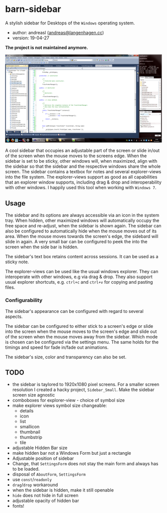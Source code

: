 # barn-sidebar
A stylish sidebar for Desktops of the `Windows` operating system.
- author: andreasl (andreas@langenhagen.cc)
- version: 19-04-27

**The project is not maintained anymore.**

![](res/screen-example.png)

A cool sidebar that occupies an adjustable part of the screen or slide in/out of the screen when the
mouse moves to the screens edge.
When the sidebar is set to be sticky, other windows will, when maximized, align with the sidebar so
that the sidebar and the respective windows share the whole screen.
The sidebar contains a textbox for notes and several explorer-views into the file system.
The explorer-views support as good as all capabilities that an explorer window supports, including
drag & drop and interoperability with other windows.
I happily used this tool when working with `Windows 7`.


## Usage
The sidebar and its options are always accessible via an icon in the system tray.
When hidden, other maximized windows will automatically occupy the free space and re-adjust, when
the sidebar is shown again.
The sidebar can also be configured to automatically hide when the mouse moves out of its area. When
the mouse moves towards the screen's edge, the sidebard will slide in again.
A very small bar can be configured to peek the into the screen when the side bar is hidden.

The sidebar's text box retains content across sessions.
It can be used as a sticky note.

The explorer-views can be used like the usual windows explorer.
They can interoperate with other windows, e.g via drag & drop.
They also support usual explorer shortcuts, e.g. `ctrl+c` and `ctrl+v` for copying and pasting
files.


### Configurability
The sidebar's appearance can be configured with regard to several aspects.

The sidebar can be configured to either stick to a screen's edge or slide into the screen when the
mouse moves to the screen's edge and slide out of the screen when the mouse moves away from the
sidebar. Which mode is chosen can be configured via the settings menu.
The same holds for the timings and speed for fade in/fade out animations.

The sidebar's size, color and transparency can also be set.


## TODO
- the sidebar is taylored to 1920x1080 pixel screens. For a smaller screen resolution I created a
  hacky project, `Sidebar_Small`. Make the sidebar screen size agnostic
- comboboxes for  explorer-view - choice of symbol size
- make explorer views symbol size changeable:
    - details
    - icon
    - list
    - smallicon
    - thumbnail
    - thumbstrip
    - tile
- adjustable Hidden Bar size
- make hidden bar not a Windows Form but just a rectangle
- Adjustable position of sidebar
- Change, that `SettingsForm` does not stay the main form and always has to be loaded.
- disposal of `AboutForm`, `SettingsForm`
- use `const`/`readonly`
- `drag`/`drop` workaround
- when the sidebar is hidden, make it still openable
- `hide` does not hide in full screen
- adjustable opacity of hidden bar
- fonts!
